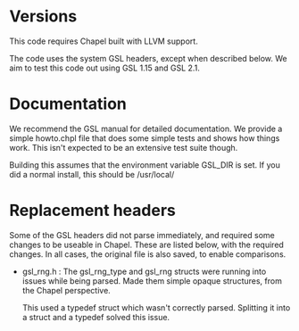 Versions
========

This code requires Chapel built with LLVM support. 

The code uses the system GSL headers, except when described
below. We aim to test this code out using GSL 1.15 and GSL 2.1. 

Documentation
=============

We recommend the GSL manual for detailed documentation. We provide
a simple howto.chpl file that does some simple tests and shows how 
things work. This isn't expected to be an extensive test suite though.

Building this assumes that the environment variable GSL_DIR is set. 
If you did a normal install, this should be /usr/local/


Replacement headers
===================

Some of the GSL headers did not parse immediately, and 
required some changes to be useable in Chapel. These are
listed below, with the required changes. In all cases, the 
original file is also saved, to enable comparisons.

* gsl_rng.h : 
  The gsl_rng_type and gsl_rng structs were running into issues
  while being parsed. Made them simple opaque structures, from the 
  Chapel perspective. 

  This used a typedef struct which wasn't correctly
  parsed. Splitting it into a struct and a typedef solved this issue.

